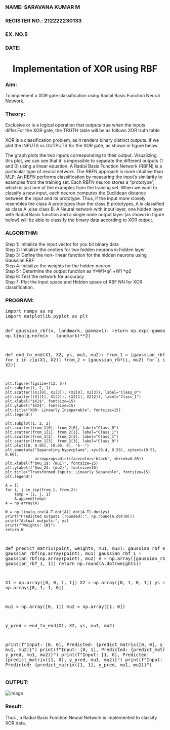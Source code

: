 <H3>NAME: SARAVANA KUMAR M</H3>
<H3>REGISTER NO.: 212222230133</H3>
<H3>EX. NO.5</H3>
<H3>DATE:</H3>
<H1 ALIGN =CENTER>Implementation of XOR  using RBF</H1>
<H3>Aim:</H3>
To implement a XOR gate classification using Radial Basis Function  Neural Network.

<H3>Theory:</H3>
<P>Exclusive or is a logical operation that outputs true when the inputs differ.For the XOR gate, the TRUTH table will be as follows XOR truth table </P>

<P>XOR is a classification problem, as it renders binary distinct outputs. If we plot the INPUTS vs OUTPUTS for the XOR gate, as shown in figure below </P>




<P>The graph plots the two inputs corresponding to their output. Visualizing this plot, we can see that it is impossible to separate the different outputs (1 and 0) using a linear equation.
A Radial Basis Function Network (RBFN) is a particular type of neural network. The RBFN approach is more intuitive than MLP. An RBFN performs classification by measuring the input’s similarity to examples from the training set. Each RBFN neuron stores a “prototype”, which is just one of the examples from the training set. When we want to classify a new input, each neuron computes the Euclidean distance between the input and its prototype. Thus, if the input more closely resembles the class A prototypes than the class B prototypes, it is classified as class A ,else class B.
A Neural network with input layer, one hidden layer with Radial Basis function and a single node output layer (as shown in figure below) will be able to classify the binary data according to XOR output.
</P>





<H3>ALGORITHM:</H3>
Step 1: Initialize the input  vector for you bit binary data<Br>
Step 2: Initialize the centers for two hidden neurons in hidden layer<Br>
Step 3: Define the non- linear function for the hidden neurons using Gaussian RBF<br>
Step 4: Initialize the weights for the hidden neuron <br>
Step 5 : Determine the output  function as 
                 Y=W1*φ1 +W1 *φ2 <br>
Step 6: Test the network for accuracy<br>
Step 7: Plot the Input space and Hidden space of RBF NN for XOR classification.

<H3>PROGRAM:</H3>
<PRE>import numpy as np
import matplotlib.pyplot as plt

def gaussian_rbf(x, landmark, gamma=1):
    return np.exp(-gamma * np.linalg.norm(x - landmark)**2)

def end_to_end(X1, X2, ys, mu1, mu2):
    from_1 = [gaussian_rbf(i, mu1) for i in zip(X1, X2)]
    from_2 = [gaussian_rbf(i, mu2) for i in zip(X1, X2)]
    
    plt.figure(figsize=(13, 5))
    plt.subplot(1, 2, 1)
    plt.scatter((X1[0], X1[3]), (X2[0], X2[3]), label="Class_0")
    plt.scatter((X1[1], X1[2]), (X2[1], X2[2]), label="Class_1")
    plt.xlabel("$X1$", fontsize=15)
    plt.ylabel("$X2$", fontsize=15)
    plt.title("XOR: Linearly Inseparable", fontsize=15)
    plt.legend()
    
    plt.subplot(1, 2, 2)
    plt.scatter(from_1[0], from_2[0], label="Class_0")
    plt.scatter(from_1[1], from_2[1], label="Class_1")
    plt.scatter(from_1[2], from_2[2], label="Class_1")
    plt.scatter(from_1[3], from_2[3], label="Class_0")
    plt.plot([0, 0.95], [0.95, 0], "k--")
    plt.annotate("Separating hyperplane", xy=(0.4, 0.55), xytext=(0.55, 0.66),
                 arrowprops=dict(facecolor='black', shrink=0.05))
    plt.xlabel(f"$mu_1$: {mu1}", fontsize=15)
    plt.ylabel(f"$mu_2$: {mu2}", fontsize=15)
    plt.title("Transformed Inputs: Linearly Separable", fontsize=15)
    plt.legend()
    
    A = []
    for i, j in zip(from_1, from_2):
        temp = [i, j, 1]  
        A.append(temp)
    A = np.array(A)
    
    W = np.linalg.inv(A.T.dot(A)).dot(A.T).dot(ys)
    print("Predicted outputs (rounded):", np.round(A.dot(W)))
    print("Actual outputs:", ys)
    print(f"Weights: {W}")
    return W

def predict_matrix(point, weights, mu1, mu2):
    gaussian_rbf_0 = gaussian_rbf(np.array(point), mu1)
    gaussian_rbf_1 = gaussian_rbf(np.array(point), mu2)
    A = np.array([gaussian_rbf_0, gaussian_rbf_1, 1])
    return np.round(A.dot(weights))

X1 = np.array([0, 0, 1, 1])
X2 = np.array([0, 1, 0, 1])
ys = np.array([0, 1, 1, 0])

mu1 = np.array([0, 1])
mu2 = np.array([1, 0])

y_pred = end_to_end(X1, X2, ys, mu1, mu2)

print(f"Input: [0, 0], Predicted: {predict_matrix([0, 0], y_pred, mu1, mu2)}")
print(f"Input: [0, 1], Predicted: {predict_matrix([0, 1], y_pred, mu1, mu2)}")
print(f"Input: [1, 0], Predicted: {predict_matrix([1, 0], y_pred, mu1, mu2)}")
print(f"Input: [1, 1], Predicted: {predict_matrix([1, 1], y_pred, mu1, mu2)}")
</PRE>

<H3>OUTPUT:</H3>

![image](https://github.com/user-attachments/assets/19fcb39c-010f-4d24-82d7-0b85998ad01b)


<H3>Result:</H3>
Thus , a Radial Basis Function Neural Network is implemented to classify XOR data.








